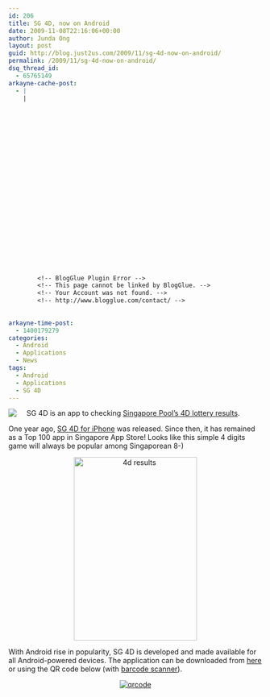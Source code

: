 ```yaml
---
id: 206
title: SG 4D, now on Android
date: 2009-11-08T22:16:06+00:00
author: Junda Ong
layout: post
guid: http://blog.just2us.com/2009/11/sg-4d-now-on-android/
permalink: /2009/11/sg-4d-now-on-android/
dsq_thread_id:
  - 65765149
arkayne-cache-post:
  - |
    |
        
        
        
        
        
        
        
        
        
        
        
        
        
        
        
        
        
        
        
        
        
        
        
        <!-- BlogGlue Plugin Error -->
        <!-- This page cannot be linked by BlogGlue. -->
        <!-- Your Account was not found. -->
        <!-- http://www.blogglue.com/contact/ -->
        
        
arkayne-time-post:
  - 1400179279
categories:
  - Android
  - Applications
  - News
tags:
  - Android
  - Applications
  - SG 4D
---
```

 <img style="margin: 0px 20px 0px 0px" src="http://blog.just2us.com/wp-content/uploads/2009/05/windowslivewritersg4d-254dsg4d-2.png" align="left" />SG 4D is an app to checking <a href="http://www.singaporepools.com.sg/en/lottery/4d_results.html" onclick="__gaTracker('send', 'event', 'outbound-article', 'http://www.singaporepools.com.sg/en/lottery/4d_results.html', 'Singapore Pool&#8217;s 4D lottery results');">Singapore Pool&#8217;s 4D lottery results</a>. 

One year ago, <a href="http://www.just2me.com/2008/10/sg-4d.html" onclick="__gaTracker('send', 'event', 'outbound-article', 'http://www.just2me.com/2008/10/sg-4d.html', 'SG 4D for iPhone');">SG 4D for iPhone</a> was released. Since then, it has remained as a Top 100 app in Singapore App Store! Looks like this simple 4 digits game will always be popular among Singaporean 8-)

<p align="center">
  <a href="http://blog.just2us.com/wp-content/uploads/2009/11/4d-results.png" onclick="__gaTracker('send', 'event', 'outbound-article', 'http://blog.just2us.com/wp-content/uploads/2009/11/4d-results.png', '');"><img style="border-top-width: 0px; border-left-width: 0px; border-bottom-width: 0px; border-right-width: 0px" height="364" alt="4d results" src="http://blog.just2us.com/wp-content/uploads/2009/11/4d-results_thumb.png" width="244" border="0" /></a>
</p>

With Android rise in popularity, SG 4D is developed and made available for all Android-powered devices. The application can be downloaded from <a href="http://blog.just2us.com/downloads/SG4D.apk" onclick="__gaTracker('send', 'event', 'outbound-article', 'http://blog.just2us.com/downloads/SG4D.apk', 'here');">here</a> or using the QR code below (with <a href="http://www.androidfreeware.net/download-barcode-scanner.html" onclick="__gaTracker('send', 'event', 'outbound-article', 'http://www.androidfreeware.net/download-barcode-scanner.html', 'barcode scanner');">barcode scanner</a>).

<p align="center">
  <a href="http://blog.just2us.com/downloads/SG4D.apk" onclick="__gaTracker('send', 'event', 'outbound-article', 'http://blog.just2us.com/downloads/SG4D.apk', '');"><img alt="qrcode" src="http://qrcode.kaywa.com/img.php?s=6&d=http%3A%2F%2Fjust2us.com%2Fsite%2Fdownloads%2FSG4D.apk" /></a>
</p>

<div style="font-size:0px;height:0px;line-height:0px;margin:0;padding:0;clear:both">
</div>